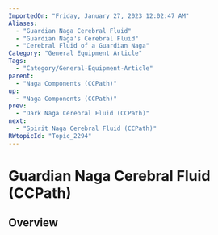 ```yaml
---
ImportedOn: "Friday, January 27, 2023 12:02:47 AM"
Aliases:
  - "Guardian Naga Cerebral Fluid"
  - "Guardian Naga's Cerebral Fluid"
  - "Cerebral Fluid of a Guardian Naga"
Category: "General Equipment Article"
Tags:
  - "Category/General-Equipment-Article"
parent:
  - "Naga Components (CCPath)"
up:
  - "Naga Components (CCPath)"
prev:
  - "Dark Naga Cerebral Fluid (CCPath)"
next:
  - "Spirit Naga Cerebral Fluid (CCPath)"
RWtopicId: "Topic_2294"
---
```

# Guardian Naga Cerebral Fluid (CCPath)
## Overview
